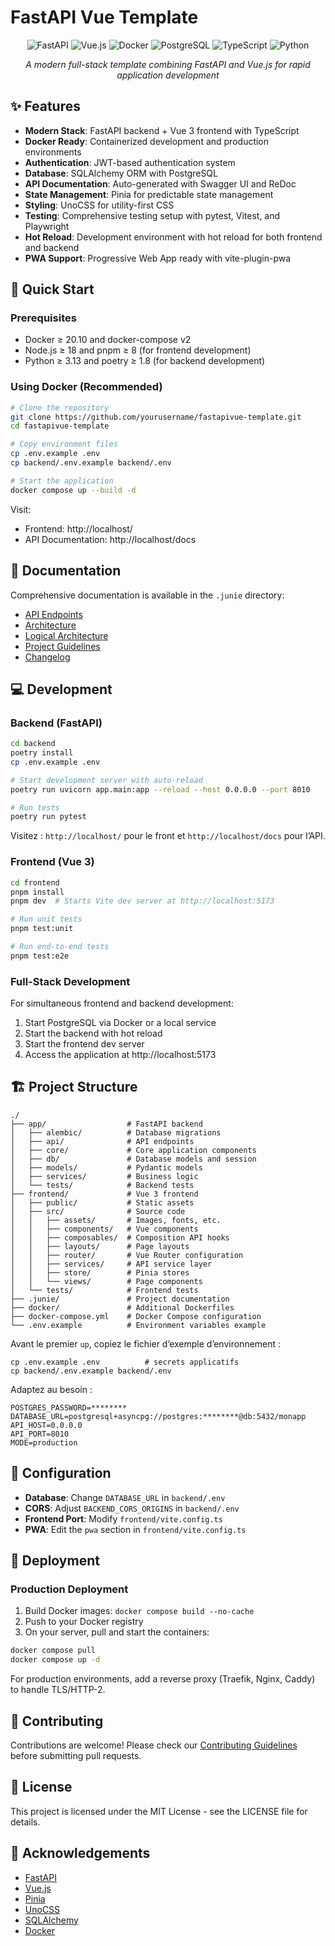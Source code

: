 # FastAPI Vue Template

<div align="center">
  <img src="https://img.shields.io/badge/FastAPI-005571?style=for-the-badge&logo=fastapi" alt="FastAPI">
  <img src="https://img.shields.io/badge/Vue.js-35495E?style=for-the-badge&logo=vuedotjs&logoColor=4FC08D" alt="Vue.js">
  <img src="https://img.shields.io/badge/Docker-2CA5E0?style=for-the-badge&logo=docker&logoColor=white" alt="Docker">
  <img src="https://img.shields.io/badge/PostgreSQL-316192?style=for-the-badge&logo=postgresql&logoColor=white" alt="PostgreSQL">
  <img src="https://img.shields.io/badge/TypeScript-007ACC?style=for-the-badge&logo=typescript&logoColor=white" alt="TypeScript">
  <img src="https://img.shields.io/badge/Python-3776AB?style=for-the-badge&logo=python&logoColor=white" alt="Python">
</div>

<p align="center">
  <em>A modern full-stack template combining FastAPI and Vue.js for rapid application development</em>
</p>

## ✨ Features

- **Modern Stack**: FastAPI backend + Vue 3 frontend with TypeScript
- **Docker Ready**: Containerized development and production environments
- **Authentication**: JWT-based authentication system
- **Database**: SQLAlchemy ORM with PostgreSQL
- **API Documentation**: Auto-generated with Swagger UI and ReDoc
- **State Management**: Pinia for predictable state management
- **Styling**: UnoCSS for utility-first CSS
- **Testing**: Comprehensive testing setup with pytest, Vitest, and Playwright
- **Hot Reload**: Development environment with hot reload for both frontend and backend
- **PWA Support**: Progressive Web App ready with vite-plugin-pwa

## 🚀 Quick Start

### Prerequisites

- Docker ≥ 20.10 and docker-compose v2
- Node.js ≥ 18 and pnpm ≥ 8 (for frontend development)
- Python ≥ 3.13 and poetry ≥ 1.8 (for backend development)

### Using Docker (Recommended)

```bash
# Clone the repository
git clone https://github.com/yourusername/fastapivue-template.git
cd fastapivue-template

# Copy environment files
cp .env.example .env
cp backend/.env.example backend/.env

# Start the application
docker compose up --build -d
```

Visit:
- Frontend: http://localhost/
- API Documentation: http://localhost/docs

## 📖 Documentation

Comprehensive documentation is available in the `.junie` directory:

- [API Endpoints](.junie/api-endpoints.md)
- [Architecture](.junie/architecture.md)
- [Logical Architecture](.junie/architecture-logique.md)
- [Project Guidelines](.junie/guidelines.md)
- [Changelog](.junie/changelog.md)


## 💻 Development

### Backend (FastAPI)

```bash
cd backend
poetry install
cp .env.example .env

# Start development server with auto-reload
poetry run uvicorn app.main:app --reload --host 0.0.0.0 --port 8010

# Run tests
poetry run pytest
```


Visitez : `http://localhost/` pour le front et `http://localhost/docs` pour l’API.

### Frontend (Vue 3)

```bash
cd frontend
pnpm install
pnpm dev  # Starts Vite dev server at http://localhost:5173

# Run unit tests
pnpm test:unit

# Run end-to-end tests
pnpm test:e2e
```

### Full-Stack Development

For simultaneous frontend and backend development:

1. Start PostgreSQL via Docker or a local service
2. Start the backend with hot reload
3. Start the frontend dev server
4. Access the application at http://localhost:5173

## 🏗️ Project Structure

```
./
├── app/                  # FastAPI backend
│   ├── alembic/          # Database migrations
│   ├── api/              # API endpoints
│   ├── core/             # Core application components
│   ├── db/               # Database models and session
│   ├── models/           # Pydantic models
│   ├── services/         # Business logic
│   └── tests/            # Backend tests
├── frontend/             # Vue 3 frontend
│   ├── public/           # Static assets
│   ├── src/              # Source code
│   │   ├── assets/       # Images, fonts, etc.
│   │   ├── components/   # Vue components
│   │   ├── composables/  # Composition API hooks
│   │   ├── layouts/      # Page layouts
│   │   ├── router/       # Vue Router configuration
│   │   ├── services/     # API service layer
│   │   ├── store/        # Pinia stores
│   │   └── views/        # Page components
│   └── tests/            # Frontend tests
├── .junie/               # Project documentation
├── docker/               # Additional Dockerfiles
├── docker-compose.yml    # Docker Compose configuration
└── .env.example          # Environment variables example
```

Avant le premier `up`, copiez le fichier d’exemple d’environnement :

```shell script
cp .env.example .env          # secrets applicatifs
cp backend/.env.example backend/.env
```


Adaptez au besoin :

```
POSTGRES_PASSWORD=********
DATABASE_URL=postgresql+asyncpg://postgres:********@db:5432/monapp
API_HOST=0.0.0.0
API_PORT=8010
MODE=production
```


## 🔧 Configuration

- **Database**: Change `DATABASE_URL` in `backend/.env`
- **CORS**: Adjust `BACKEND_CORS_ORIGINS` in `backend/.env`
- **Frontend Port**: Modify `frontend/vite.config.ts`
- **PWA**: Edit the `pwa` section in `frontend/vite.config.ts`

## 🚢 Deployment

### Production Deployment

1. Build Docker images: `docker compose build --no-cache`
2. Push to your Docker registry
3. On your server, pull and start the containers:

```bash
docker compose pull
docker compose up -d
```

For production environments, add a reverse proxy (Traefik, Nginx, Caddy) to handle TLS/HTTP-2.

## 🤝 Contributing

Contributions are welcome! Please check our [Contributing Guidelines](.junie/contributing.md) before submitting pull requests.


## 📄 License

This project is licensed under the MIT License - see the LICENSE file for details.

## 🙏 Acknowledgements

- [FastAPI](https://fastapi.tiangolo.com/)
- [Vue.js](https://vuejs.org/)
- [Pinia](https://pinia.vuejs.org/)
- [UnoCSS](https://github.com/unocss/unocss)
- [SQLAlchemy](https://www.sqlalchemy.org/)
- [Docker](https://www.docker.com/)
